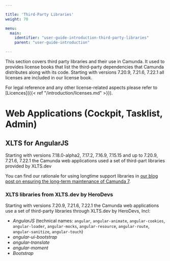 ```yaml
---

title: 'Third-Party Libraries'
weight: 70

menu:
  main:
    identifier: "user-guide-introduction-third-party-libraries"
    parent: "user-guide-introduction"

---
```


This section covers third party libraries and their use in Camunda. It used to provides license books that list the third-party dependencies that Camunda distributes along with its code. Starting with versions 7.20.9, 7.21.6, 7.22.1 all licenses are included in our license book.

For legal reference and any other license-related aspects please refer to [Licences]({{< ref "/introduction/licenses.md" >}}).


# Web Applications (Cockpit, Tasklist, Admin)

## XLTS for AngularJS
Starting with versions 7.18.0-alpha2, 7.17.2, 7.16.9, 7.15.15 and up to 7.20.9, 7.21.6, 7.22.1 the Camunda web applications used a set of third-part libraries provided by XLTS.dev

You can find our rationale for using longtime support libraries in [our blog post on ensuring the long-term maintenance of Camunda 7](https://camunda.com/blog/2022/02/ensuring-continuous-support-of-angularjs-in-camunda-platform-7-17/).

### XLTS libraries from XLTS.dev by HeroDevs
Starting with versions 7.20.9, 7.21.6, 7.22.1 the Camunda web applications use a set of third-party libraries through XLTS.dev by HeroDevs, Incl:

*  *AngularJS* (technical names: `angular`, `angular-animate`, `angular-cookies`, `angular-loader`, `angular-mocks`, `angular-resource`, `angular-route`, `angular-sanitize`, `angular-touch`)
*  *angular-ui-bootstrap*
*  *angular-translate*
*  *angular-moment*
*  *Bootstrap*
